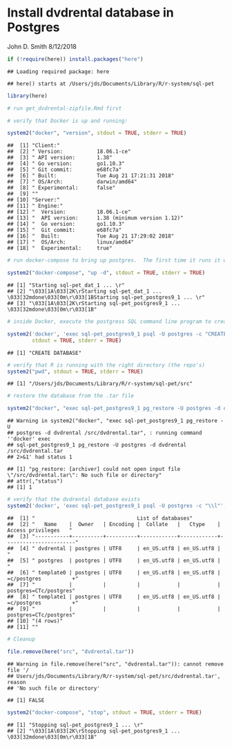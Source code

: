 Install dvdrental database in Postgres
================
John D. Smith
8/12/2018

``` r
if (!require(here)) install.packages("here")
```

    ## Loading required package: here

    ## here() starts at /Users/jds/Documents/Library/R/r-system/sql-pet

``` r
library(here)

# run get_dvdrental-zipfile.Rmd first

# verify that Docker is up and running:

system2("docker", "version", stdout = TRUE, stderr = TRUE)
```

    ##  [1] "Client:"                                        
    ##  [2] " Version:           18.06.1-ce"                 
    ##  [3] " API version:       1.38"                       
    ##  [4] " Go version:        go1.10.3"                   
    ##  [5] " Git commit:        e68fc7a"                    
    ##  [6] " Built:             Tue Aug 21 17:21:31 2018"   
    ##  [7] " OS/Arch:           darwin/amd64"               
    ##  [8] " Experimental:      false"                      
    ##  [9] ""                                               
    ## [10] "Server:"                                        
    ## [11] " Engine:"                                       
    ## [12] "  Version:          18.06.1-ce"                 
    ## [13] "  API version:      1.38 (minimum version 1.12)"
    ## [14] "  Go version:       go1.10.3"                   
    ## [15] "  Git commit:       e68fc7a"                    
    ## [16] "  Built:            Tue Aug 21 17:29:02 2018"   
    ## [17] "  OS/Arch:          linux/amd64"                
    ## [18] "  Experimental:     true"

``` r
# run docker-compose to bring up postgres.  The first time it runs it will take a minute to create the Postgres environment.

system2("docker-compose", "up -d", stdout = TRUE, stderr = TRUE)
```

    ## [1] "Starting sql-pet_dat_1 ... \r"                                                                             
    ## [2] "\033[1A\033[2K\rStarting sql-pet_dat_1 ... \033[32mdone\033[0m\r\033[1BStarting sql-pet_postgres9_1 ... \r"
    ## [3] "\033[1A\033[2K\rStarting sql-pet_postgres9_1 ... \033[32mdone\033[0m\r\033[1B"

``` r
# inside Docker, execute the postgress SQL command line program to create the dvdrental database:

system2('docker', 'exec sql-pet_postgres9_1 psql -U postgres -c "CREATE DATABASE dvdrental;"',
        stdout = TRUE, stderr = TRUE)
```

    ## [1] "CREATE DATABASE"

``` r
# verify that R is running with the right directory (the repo's)
system2("pwd", stdout = TRUE, stderr = TRUE)
```

    ## [1] "/Users/jds/Documents/Library/R/r-system/sql-pet/src"

``` r
# restore the database from the .tar file

system2("docker", "exec sql-pet_postgres9_1 pg_restore -U postgres -d dvdrental /src/dvdrental.tar", stdout = TRUE, stderr = TRUE)
```

    ## Warning in system2("docker", "exec sql-pet_postgres9_1 pg_restore -U
    ## postgres -d dvdrental /src/dvdrental.tar", : running command ''docker' exec
    ## sql-pet_postgres9_1 pg_restore -U postgres -d dvdrental /src/dvdrental.tar
    ## 2>&1' had status 1

    ## [1] "pg_restore: [archiver] could not open input file \"/src/dvdrental.tar\": No such file or directory"
    ## attr(,"status")
    ## [1] 1

``` r
# verify that the dvdrental database exists
system2('docker', 'exec sql-pet_postgres9_1 psql -U postgres -c "\\l"', stdout = TRUE, stderr = TRUE)
```

    ##  [1] "                                 List of databases"                                 
    ##  [2] "   Name    |  Owner   | Encoding |  Collate   |   Ctype    |   Access privileges   "
    ##  [3] "-----------+----------+----------+------------+------------+-----------------------"
    ##  [4] " dvdrental | postgres | UTF8     | en_US.utf8 | en_US.utf8 | "                      
    ##  [5] " postgres  | postgres | UTF8     | en_US.utf8 | en_US.utf8 | "                      
    ##  [6] " template0 | postgres | UTF8     | en_US.utf8 | en_US.utf8 | =c/postgres          +"
    ##  [7] "           |          |          |            |            | postgres=CTc/postgres" 
    ##  [8] " template1 | postgres | UTF8     | en_US.utf8 | en_US.utf8 | =c/postgres          +"
    ##  [9] "           |          |          |            |            | postgres=CTc/postgres" 
    ## [10] "(4 rows)"                                                                           
    ## [11] ""

``` r
# Cleanup

file.remove(here("src", "dvdrental.tar"))
```

    ## Warning in file.remove(here("src", "dvdrental.tar")): cannot remove file '/
    ## Users/jds/Documents/Library/R/r-system/sql-pet/src/dvdrental.tar', reason
    ## 'No such file or directory'

    ## [1] FALSE

``` r
system2("docker-compose", "stop", stdout = TRUE, stderr = TRUE)
```

    ## [1] "Stopping sql-pet_postgres9_1 ... \r"                                          
    ## [2] "\033[1A\033[2K\rStopping sql-pet_postgres9_1 ... \033[32mdone\033[0m\r\033[1B"
